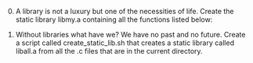 0. A library is not a luxury but one of the necessities of life.
Create the static library libmy.a containing all the functions listed below:

1. Without libraries what have we? We have no past and no future.
Create a script called create_static_lib.sh that creates a static library called liball.a from all the .c files that are in the current directory.